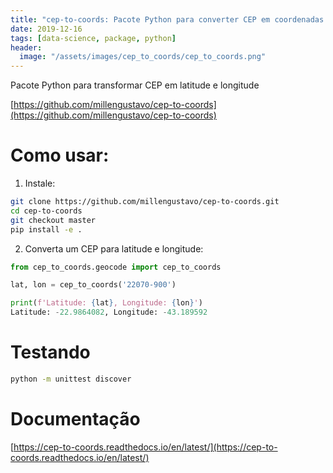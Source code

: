 ```yaml
---
title: "cep-to-coords: Pacote Python para converter CEP em coordenadas geográficas (latitude e longitude)"
date: 2019-12-16
tags: [data-science, package, python]
header:
  image: "/assets/images/cep_to_coords/cep_to_coords.png"
---
```


Pacote Python para transformar CEP em latitude e longitude

[https://github.com/millengustavo/cep-to-coords](https://github.com/millengustavo/cep-to-coords)

# Como usar:
1. Instale:
```bash
git clone https://github.com/millengustavo/cep-to-coords.git
cd cep-to-coords
git checkout master
pip install -e .
```

2. Converta um CEP para latitude e longitude:

```python
from cep_to_coords.geocode import cep_to_coords

lat, lon = cep_to_coords('22070-900')

print(f'Latitude: {lat}, Longitude: {lon}')
Latitude: -22.9864082, Longitude: -43.189592
```

# Testando
```bash
python -m unittest discover
```

# Documentação

[https://cep-to-coords.readthedocs.io/en/latest/](https://cep-to-coords.readthedocs.io/en/latest/)
